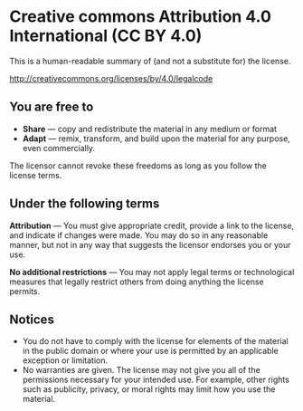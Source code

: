 Creative commons Attribution 4.0 International (CC BY 4.0)
==========================================================

This is a human-readable summary of (and not a substitute for) the license. 

http://creativecommons.org/licenses/by/4.0/legalcode

You are free to
---------------

* **Share** — copy and redistribute the material in any medium or format 
* **Adapt** — remix, transform, and build upon the material 
          for any purpose, even commercially. 

The licensor cannot revoke these freedoms as long as you follow the license
terms.

Under the following terms
-------------------------

**Attribution** — You must give appropriate credit, provide a link to the
license, and indicate if changes were made. You may do so in any reasonable
manner, but not in any way that suggests the licensor endorses you or your
use. 

**No additional restrictions** — You may not apply legal terms or technological
measures that legally restrict others from doing anything the license
permits.

Notices
-------

* You do not have to comply with the license for elements of the material
  in the public domain or where your use is permitted by an applicable
  exception or limitation. 
* No warranties are given. The license may not give you all of the
  permissions necessary for your intended use. For example, other rights
  such as publicity, privacy, or moral rights may limit how you use the
  material.
